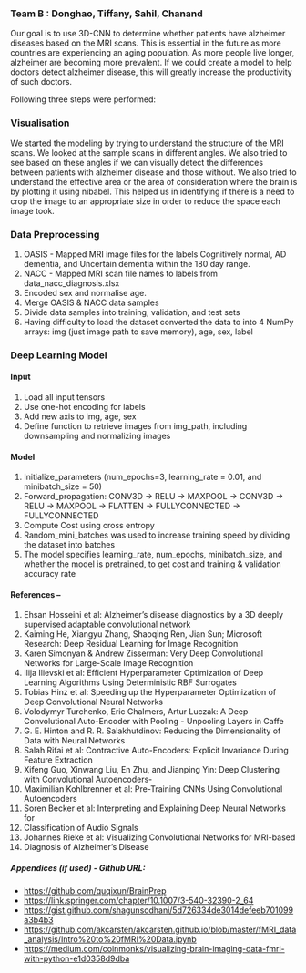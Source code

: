 
### Team B : Donghao, Tiffany, Sahil, Chanand

Our goal is to use 3D-CNN to determine whether patients have alzheimer diseases based on the MRI scans. This is essential in the future as more countries are experiencing an aging population. As more people live longer, alzheimer are becoming more prevalent. If we could create a model to help doctors detect alzheimer disease, this will greatly increase the productivity of such doctors.

Following three steps were performed: 
### Visualisation
We started the modeling by trying to understand the structure of the MRI scans. We looked at the sample scans in different angles. We also tried to see based on these angles if we can visually detect the differences between patients with alzheimer disease and those without. We also tried to understand the effective area or the area of consideration where the brain is by plotting it using nibabel. This helped us in identifying if there is a need to crop the image to an appropriate size in order to reduce the space each image took.


### Data Preprocessing
1. OASIS - 
Mapped MRI image files for the labels Cognitively normal, AD dementia, and Uncertain dementia within the 180 day range.
2. NACC - 
Mapped MRI scan file names to labels from data_nacc_diagnosis.xlsx
3. Encoded sex and normalise age.
4. Merge OASIS & NACC data samples
5. Divide data samples into training, validation, and test sets
6. Having difficulty to load the dataset converted the data to into 4 NumPy arrays: img (just image path to save memory), age, sex, label

### Deep Learning Model
#### Input
1. Load all input tensors
2. Use one-hot encoding for labels
3. Add new axis to img, age, sex
4. Define function to retrieve images from img_path, including downsampling and normalizing images 


#### Model
1. Initialize_parameters (num_epochs=3, learning_rate = 0.01, and minibatch_size = 50)
2. Forward_propagation:
CONV3D -> RELU -> MAXPOOL -> CONV3D -> RELU -> MAXPOOL -> FLATTEN -> FULLYCONNECTED -> FULLYCONNECTED
3. Compute Cost using cross entropy
4. Random_mini_batches was used to increase training speed by dividing the dataset into batches 
5. The model specifies learning_rate, num_epochs, minibatch_size, and whether the model is pretrained, to get cost and training & validation accuracy rate

#### References – 

1.	Ehsan Hosseini et al: Alzheimer’s disease diagnostics by a 3D deeply supervised adaptable convolutional network
2.	Kaiming He, Xiangyu Zhang, Shaoqing Ren, Jian Sun; Microsoft Research: Deep Residual Learning for Image Recognition
3.	Karen Simonyan & Andrew Zisserman: Very Deep Convolutional Networks for Large-Scale Image Recognition
4.	Ilija Ilievski et al: Efficient Hyperparameter Optimization of Deep Learning Algorithms Using Deterministic RBF Surrogates 
5.	Tobias Hinz et al: Speeding up the Hyperparameter Optimization of Deep Convolutional Neural Networks 
6.	Volodymyr Turchenko, Eric Chalmers, Artur Luczak: A Deep Convolutional Auto-Encoder with Pooling - Unpooling Layers in Caffe 
7.	G. E. Hinton and R. R. Salakhutdinov: Reducing the Dimensionality of Data with Neural Networks 
8.	Salah Rifai et al: Contractive Auto-Encoders: Explicit Invariance During Feature Extraction 
9.	Xifeng Guo, Xinwang Liu, En Zhu, and Jianping Yin: Deep Clustering with Convolutional Autoencoders- 
10.	Maximilian Kohlbrenner et al: Pre-Training CNNs Using Convolutional Autoencoders 
11.	Soren Becker et al: Interpreting and Explaining Deep Neural Networks for 
12.	Classification of Audio Signals 
13.	Johannes Rieke et al: Visualizing Convolutional Networks for MRI-based 
14.	Diagnosis of Alzheimer’s Disease

##### Appendices (if used) - Github URL:

* https://github.com/quqixun/BrainPrep
* https://link.springer.com/chapter/10.1007/3-540-32390-2_64
* https://gist.github.com/shagunsodhani/5d726334de3014defeeb701099a3b4b3
* https://github.com/akcarsten/akcarsten.github.io/blob/master/fMRI_data_analysis/Intro%20to%20fMRI%20Data.ipynb 
* https://medium.com/coinmonks/visualizing-brain-imaging-data-fmri-with-python-e1d0358d9dba

